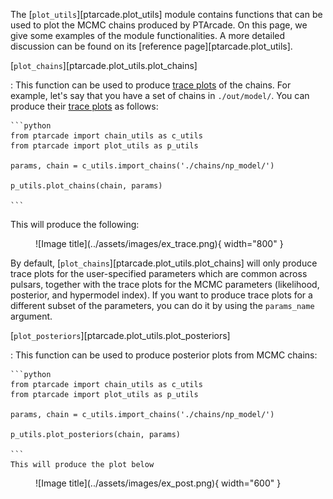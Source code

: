 The [`plot_utils`][ptarcade.plot_utils] module contains functions that
can be used to plot the MCMC chains produced by PTArcade. On this page,
we give some examples of the module functionalities. A more detailed
discussion can be found on its [reference page][ptarcade.plot_utils].

[`plot_chains`][ptarcade.plot_utils.plot_chains]

:   This function can be used to produce [trace plots][trace]
    of the chains. For example, let's say that you have a set of chains
    in `./out/model/`. You can produce their [trace plots][trace] as follows:

    ```python
    from ptarcade import chain_utils as c_utils
    from ptarcade import plot_utils as p_utils

    params, chain = c_utils.import_chains('./chains/np_model/')

    p_utils.plot_chains(chain, params)

    ```
This will produce the following:
<figure markdown>
  ![Image title](../assets/images/ex_trace.png){ width="800" }
</figure>

By default, [`plot_chains`][ptarcade.plot_utils.plot_chains] will only produce
trace plots for the user-specified parameters which are common across pulsars,
together with the trace plots for the MCMC parameters (likelihood, posterior, and
hypermodel index). If you want to produce trace plots for a different subset of the 
parameters, you can do it by using the `params_name` argument. 

[`plot_posteriors`][ptarcade.plot_utils.plot_posteriors]

:   This function can be used to produce posterior plots from MCMC chains:

    ```python
    from ptarcade import chain_utils as c_utils
    from ptarcade import plot_utils as p_utils

    params, chain = c_utils.import_chains('./chains/np_model/')

    p_utils.plot_posteriors(chain, params)

    ```
    This will produce the plot below
<figure markdown>
  ![Image title](../assets/images/ex_post.png){ width="600" }
</figure>


    



[trace]: https://www.statlect.com/fundamentals-of-statistics/Markov-Chain-Monte-Carlo-diagnostics#hid9
